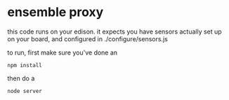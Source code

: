 # ensemble proxy
this code runs on your edison. it expects you have sensors actually set up on your board, and configured in ./configure/sensors.js

to run, first make sure you've done an

    npm install

then do a 

    node server


